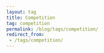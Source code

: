 ```yaml
---
layout: tag
title: Competition
tag: competition
permalink: /blog/tags/competition/
redirect_from:
 - /tags/competition/
---
```

